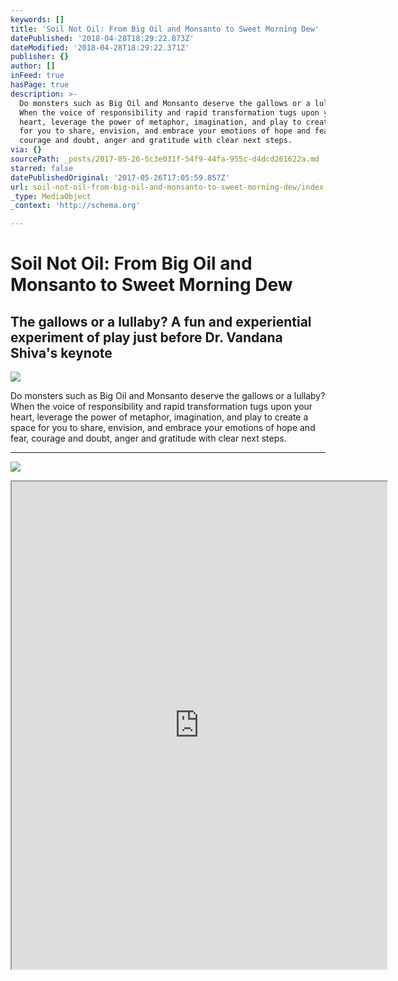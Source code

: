 ```yaml
---
keywords: []
title: 'Soil Not Oil: From Big Oil and Monsanto to Sweet Morning Dew'
datePublished: '2018-04-28T18:29:22.873Z'
dateModified: '2018-04-28T18:29:22.371Z'
publisher: {}
author: []
inFeed: true
hasPage: true
description: >-
  Do monsters such as Big Oil and Monsanto deserve the gallows or a lullaby?
  When the voice of responsibility and rapid transformation tugs upon your
  heart, leverage the power of metaphor, imagination, and play to create a space
  for you to share, envision, and embrace your emotions of hope and fear,
  courage and doubt, anger and gratitude with clear next steps.
via: {}
sourcePath: _posts/2017-05-26-5c3e031f-54f9-44fa-955c-d4dcd261622a.md
starred: false
datePublishedOriginal: '2017-05-26T17:05:59.857Z'
url: soil-not-oil-from-big-oil-and-monsanto-to-sweet-morning-dew/index.html
_type: MediaObject
_context: 'http://schema.org'

---
```

# Soil Not Oil: From Big Oil and Monsanto to Sweet Morning Dew

## The gallows or a lullaby? A fun and experiential experiment of play just before Dr. Vandana Shiva's keynote
![](https://s3-us-west-2.amazonaws.com/the-grid-img/p/b64cdace62c6b208300624284f1ec2731763807b.png)

Do monsters such as Big Oil and Monsanto deserve the gallows or a lullaby? When the voice of responsibility and rapid transformation tugs upon your heart, leverage the power of metaphor, imagination, and play to create a space for you to share, envision, and embrace your emotions of hope and fear, courage and doubt, anger and gratitude with clear next steps.

---

![](https://s3-us-west-2.amazonaws.com/the-grid-img/p/fba3aae964ed84025694e9671fd570b7b2ba9526.png)

<iframe src="https://drive.google.com/viewerng/viewer?url=http%3A//soilnotoilcoalition.org/wp-content/uploads/2015/09/SNO-Program_FINAL_7-singlePage.pdf&amp;embedded=true" width="600" height="780" style=""></iframe>